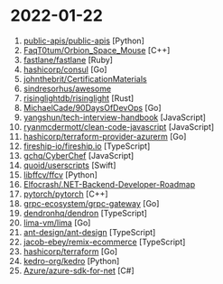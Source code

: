 # 2022-01-22

1. [public-apis/public-apis](https://github.com/public-apis/public-apis "A collective list of free APIs") [Python]
2. [FaqT0tum/Orbion_Space_Mouse](https://github.com/FaqT0tum/Orbion_Space_Mouse "ORBION the OpenSource Space Mouse 3D") [C++]
3. [fastlane/fastlane](https://github.com/fastlane/fastlane "🚀 The easiest way to automate building and releasing your iOS and Android apps") [Ruby]
4. [hashicorp/consul](https://github.com/hashicorp/consul "Consul is a distributed, highly available, and data center aware solution to connect and configure applications across dynamic, distributed infrastructure.") [Go]
5. [johnthebrit/CertificationMaterials](https://github.com/johnthebrit/CertificationMaterials "A collection of materials related to my certification videos") 
6. [sindresorhus/awesome](https://github.com/sindresorhus/awesome "😎 Awesome lists about all kinds of interesting topics") 
7. [risinglightdb/risinglight](https://github.com/risinglightdb/risinglight "RisingLight is an OLAP database system for educational purpose") [Rust]
8. [MichaelCade/90DaysOfDevOps](https://github.com/MichaelCade/90DaysOfDevOps "This repository is my documenting repository for learning the world of DevOps. I started this journey on the 1st January 2022 and I plan to run to March 31st for a complete 90-day romp on spending an hour a day including weekends to get a foundational knowledge across a lot of different areas that make up DevOps.") [Go]
9. [yangshun/tech-interview-handbook](https://github.com/yangshun/tech-interview-handbook "💯 Curated interview preparation materials for busy engineers") [JavaScript]
10. [ryanmcdermott/clean-code-javascript](https://github.com/ryanmcdermott/clean-code-javascript "🛁 Clean Code concepts adapted for JavaScript") [JavaScript]
11. [hashicorp/terraform-provider-azurerm](https://github.com/hashicorp/terraform-provider-azurerm "Terraform provider for Azure Resource Manager") [Go]
12. [fireship-io/fireship.io](https://github.com/fireship-io/fireship.io "Build and ship your app faster https://fireship.io") [TypeScript]
13. [gchq/CyberChef](https://github.com/gchq/CyberChef "The Cyber Swiss Army Knife - a web app for encryption, encoding, compression and data analysis") [JavaScript]
14. [quoid/userscripts](https://github.com/quoid/userscripts "An open-source userscript manager for Safari") [Swift]
15. [libffcv/ffcv](https://github.com/libffcv/ffcv "FFCV: Fast Forward Computer Vision (and other ML workloads!)") [Python]
16. [Elfocrash/.NET-Backend-Developer-Roadmap](https://github.com/Elfocrash/.NET-Backend-Developer-Roadmap "Nick's Roadmap for a .NET Backend Developer working with Microservices") 
17. [pytorch/pytorch](https://github.com/pytorch/pytorch "Tensors and Dynamic neural networks in Python with strong GPU acceleration") [C++]
18. [grpc-ecosystem/grpc-gateway](https://github.com/grpc-ecosystem/grpc-gateway "gRPC to JSON proxy generator following the gRPC HTTP spec") [Go]
19. [dendronhq/dendron](https://github.com/dendronhq/dendron "The personal knowledge management (PKM) tool that grows as you do!") [TypeScript]
20. [lima-vm/lima](https://github.com/lima-vm/lima "Linux virtual machines, typically on macOS, for running containerd") [Go]
21. [ant-design/ant-design](https://github.com/ant-design/ant-design "An enterprise-class UI design language and React UI library") [TypeScript]
22. [jacob-ebey/remix-ecommerce](https://github.com/jacob-ebey/remix-ecommerce "WIP") [TypeScript]
23. [hashicorp/terraform](https://github.com/hashicorp/terraform "Terraform enables you to safely and predictably create, change, and improve infrastructure. It is an open source tool that codifies APIs into declarative configuration files that can be shared amongst team members, treated as code, edited, reviewed, and versioned.") [Go]
24. [kedro-org/kedro](https://github.com/kedro-org/kedro "A Python framework for creating reproducible, maintainable and modular data science code.") [Python]
25. [Azure/azure-sdk-for-net](https://github.com/Azure/azure-sdk-for-net "This repository is for active development of the Azure SDK for .NET. For consumers of the SDK we recommend visiting our public developer docs at https://docs.microsoft.com/dotnet/azure/ or our versioned developer docs at https://azure.github.io/azure-sdk-for-net.") [C#]
